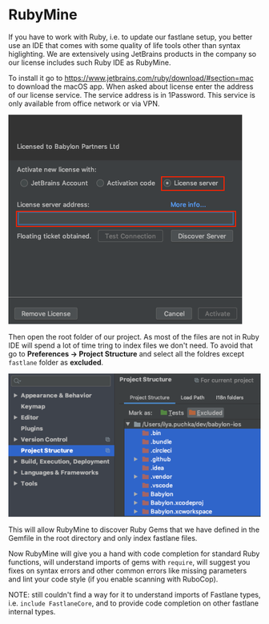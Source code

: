 # RubyMine

If you have to work with Ruby, i.e. to update our fastlane setup, you better use an IDE that comes with some quality of life tools other than syntax higlighting.
We are extensively using JetBrains products in the company so our license includes such Ruby IDE as RubyMine.

To install it go to https://www.jetbrains.com/ruby/download/#section=mac to download the macOS app.
When asked about license enter the address of our license service. The service address is in 1Password. This service is only available from office network or via VPN.

![](Assets/RubyMineLicense.png)

Then open the root folder of our project. As most of the files are not in Ruby IDE will spend a lot of time tring to index files we don't need.
To avoid that go to **Preferences -> Project Structure** and select all the foldres except `fastlane` folder as **excluded**.

![](Assets/RubyMinePreferences.png)

This will allow RubyMine to discover Ruby Gems that we have defined in the Gemfile in the root directory and only index fastlane files.

Now RubyMine will give you a hand with code completion for standard Ruby functions, will understand imports of gems with `require`, will suggest you fixes on syntax errors 
and other common errors like missing parameters and lint your code style (if you enable scanning with RuboCop).

NOTE: still couldn't find a way for it to understand imports of Fastlane types, i.e. `include FastlaneCore`, and to provide code completion on other fastlane internal types.
